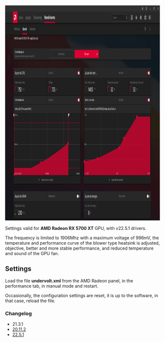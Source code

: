 <p align="center">
        <img src="res/amdRadeon.png" alt="PNG" height="700px" />
</p>


Settings valid for **AMD Radeon RX 5700 XT** GPU, with v22.5.1 drivers.

The frequency is limited to 1906Mhz with a maximum voltage of 996mV, the temperature and performance curve of the blower type heatsink is adjusted, objective, better and more stable performance, and reduced temperature and sound of the GPU fan.

## Settings

Load the file **undervolt.xml** from the AMD Radeon panel, in the performance tab, in manual mode and restart. 

Occasionally, the configuration settings are reset, it is up to the software, in that case, reload the file.

### Changelog
- 21.3.1
- [20.11.2](https://drivers.amd.com/drivers/radeon-software-adrenalin-2020-20.11.2-win10-64bit-nov18.exe)
- [22.5.1](https://drivers.amd.com/drivers/whql-amd-software-adrenalin-edition-22.5.1-win10-win11-may10.exe)
